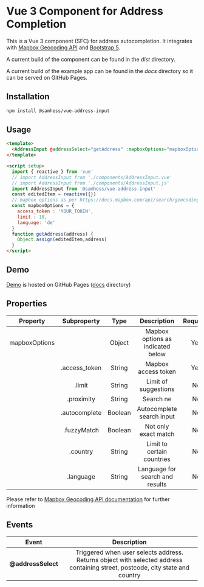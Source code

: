 # Vue 3 Component for Address Completion

This is a Vue 3 component (SFC) for address autocompletion. It integrates with 
[Mapbox Geocoding API](https://docs.mapbox.com/api/search/geocoding/) and [Bootstrap 5](https://getbootstrap.com).

A current build of the component can be found in the *dist* directory.

A current build of the example app can be found in the *docs* directory so it can be served on GitHub Pages.

## Installation
```bash
npm install @samhess/vue-address-input
```

## Usage 
```html
<template>
  <AddressInput @addressSelect="getAddress" :mapboxOptions="mapboxOptions"></AddressInput>
</template>

<script setup>
  import { reactive } from 'vue'
  // import AddressInput from './components/AddressInput.vue'
  // import AddressInput from './components/AddressInput.js'
  import AddressInput from '@samhess/vue-address-input'
  const editedItem = reactive({})
  // mapbox options as per https://docs.mapbox.com/api/search/geocoding
  const mapboxOptions = {
    access_token : 'YOUR_TOKEN',
    limit : 10,
    language: 'de'
  }
  function getAddress(address) {
    Object.assign(editedItem,address)
  }
</script>
```

## Demo
[Demo](https://samhess.github.io/vue3-address-input/index.html) is hosted on GitHub Pages ([docs](/docs) directory)

## Properties

| Property      | Subproperty   | Type    | Description                        | Required | Default |
| :------:      | :-------:     | :---:   | :---------:                        | :------: | :-----: |
| mapboxOptions |               | Object  | Mapbox options as indicated below  | Yes      | []      |
|               | .access_token | String  | Mapbox access token                | Yes      | null    |
|               | .limit        | String  | Limit of suggestions               | No       | 10      |
|               | .proximity    | String  | Search ne                          | No       |'ip'     |
|               | .autocomplete | Boolean | Autocomplete search input          | No       | true    |
|               | .fuzzyMatch   | Boolean | Not only exact match               | No       | true    |
|               | .country      | String  | Limit to certain countries         | No       | null    |
|               | .language     | String  | Language for search and results    | No       | 'en'    |

Please refer to [Mapbox Geocoding API documentation](https://docs.mapbox.com/api/search/geocoding) for further information

## Events

| Event | Description |
| :---: | :---------: |
| **@addressSelect** | Triggered when user selects address. Returns object with selected address containing street, postcode, city state and country |